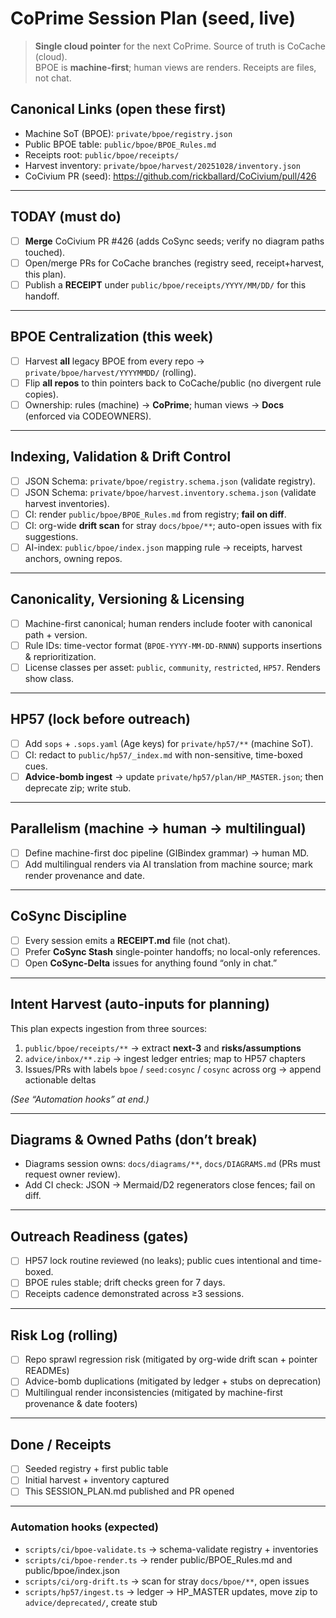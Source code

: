 # CoPrime Session Plan (seed, live)

> **Single cloud pointer** for the next CoPrime. Source of truth is CoCache (cloud).  
> BPOE is **machine-first**; human views are renders. Receipts are files, not chat.

## Canonical Links (open these first)
- Machine SoT (BPOE): `private/bpoe/registry.json`
- Public BPOE table:   `public/bpoe/BPOE_Rules.md`
- Receipts root:       `public/bpoe/receipts/`
- Harvest inventory:   `private/bpoe/harvest/20251028/inventory.json`
- CoCivium PR (seed):  https://github.com/rickballard/CoCivium/pull/426

---

## TODAY (must do)
- [ ] **Merge** CoCivium PR #426 (adds CoSync seeds; verify no diagram paths touched).
- [ ] Open/merge PRs for CoCache branches (registry seed, receipt+harvest, this plan).
- [ ] Publish a **RECEIPT** under `public/bpoe/receipts/YYYY/MM/DD/` for this handoff.

---

## BPOE Centralization (this week)
- [ ] Harvest **all** legacy BPOE from every repo → `private/bpoe/harvest/YYYYMMDD/` (rolling).
- [ ] Flip **all repos** to thin pointers back to CoCache/public (no divergent rule copies).
- [ ] Ownership: rules (machine) → **CoPrime**; human views → **Docs** (enforced via CODEOWNERS).

---

## Indexing, Validation & Drift Control
- [ ] JSON Schema: `private/bpoe/registry.schema.json` (validate registry).
- [ ] JSON Schema: `private/bpoe/harvest.inventory.schema.json` (validate harvest inventories).
- [ ] CI: render `public/bpoe/BPOE_Rules.md` from registry; **fail on diff**.
- [ ] CI: org-wide **drift scan** for stray `docs/bpoe/**`; auto-open issues with fix suggestions.
- [ ] AI-index: `public/bpoe/index.json` mapping rule → receipts, harvest anchors, owning repos.

---

## Canonicality, Versioning & Licensing
- [ ] Machine-first canonical; human renders include footer with canonical path + version.
- [ ] Rule IDs: time-vector format (`BPOE-YYYY-MM-DD-RNNN`) supports insertions & reprioritization.
- [ ] License classes per asset: `public`, `community`, `restricted`, `HP57`. Renders show class.

---

## HP57 (lock before outreach)
- [ ] Add `sops` + `.sops.yaml` (Age keys) for `private/hp57/**` (machine SoT).
- [ ] CI: redact to `public/hp57/_index.md` with non-sensitive, time-boxed cues.
- [ ] **Advice-bomb ingest** → update `private/hp57/plan/HP_MASTER.json`; then deprecate zip; write stub.

---

## Parallelism (machine → human → multilingual)
- [ ] Define machine-first doc pipeline (GIBindex grammar) → human MD.
- [ ] Add multilingual renders via AI translation from machine source; mark render provenance and date.

---

## CoSync Discipline
- [ ] Every session emits a **RECEIPT.md** file (not chat).  
- [ ] Prefer **CoSync Stash** single-pointer handoffs; no local-only references.
- [ ] Open **CoSync-Delta** issues for anything found “only in chat.”

---

## Intent Harvest (auto-inputs for planning)
This plan expects ingestion from three sources:
1. `public/bpoe/receipts/**` → extract **next-3** and **risks/assumptions**
2. `advice/inbox/**.zip` → ingest ledger entries; map to HP57 chapters
3. Issues/PRs with labels `bpoe` / `seed:cosync` / `cosync` across org → append actionable deltas

*(See “Automation hooks” at end.)*

---

## Diagrams & Owned Paths (don’t break)
- Diagrams session owns: `docs/diagrams/**`, `docs/DIAGRAMS.md` (PRs must request owner review).
- Add CI check: JSON → Mermaid/D2 regenerators close fences; fail on diff.

---

## Outreach Readiness (gates)
- [ ] HP57 lock routine reviewed (no leaks); public cues intentional and time-boxed.
- [ ] BPOE rules stable; drift checks green for 7 days.
- [ ] Receipts cadence demonstrated across ≥3 sessions.

---

## Risk Log (rolling)
- [ ] Repo sprawl regression risk (mitigated by org-wide drift scan + pointer READMEs)
- [ ] Advice-bomb duplications (mitigated by ledger + stubs on deprecation)
- [ ] Multilingual render inconsistencies (mitigated by machine-first provenance & date footers)

---

## Done / Receipts
- [ ] Seeded registry + first public table
- [ ] Initial harvest + inventory captured
- [ ] This SESSION_PLAN.md published and PR opened

---

### Automation hooks (expected)
- `scripts/ci/bpoe-validate.ts` → schema-validate registry + inventories
- `scripts/ci/bpoe-render.ts`   → render public/BPOE_Rules.md and public/bpoe/index.json
- `scripts/ci/org-drift.ts`     → scan for stray `docs/bpoe/**`, open issues
- `scripts/hp57/ingest.ts`      → ledger → HP_MASTER updates, move zip to `advice/deprecated/`, create stub
